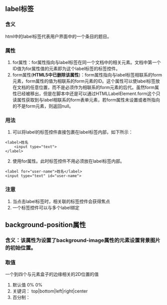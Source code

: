## label标签

### 含义
html中的label标签代表用户界面中的一个条目的题目。

### 属性
1. for属性：for属性指向与label标签在同一个文档中的相关元素。文档中第一个ID值为for属性值的元素即为这个label标签的标签控件。
2. form属性(**HTML5中已删除该属性**)：form属性指向与label标签相联系的form元素，form属性的值为相联系的form元素的ID。这个属性可以使label标签放在文档的任意位置，而不是必须作为相联系的form元素的后代。虽然form属性已经被移出，但是在脚本中还是可以通过HTMLLabelElement.form这个只读属性获取到与label相联系的form表单元素，若form属性未设置或者所指向的不是form元素，则返回null。

### 用法
1. 可以将label的标签控件直接包裹在label标签内部，如下所示：
```
<label>姓名
    <input type="text">
</label>
```
2. 使用for属性。此时标签控件不用必须放在label标签内部。
```
<label for="user-name">姓名</label>
<input type="text" id="user-name">
```
### 注意
1. 当点击label标签时，相关联的标签控件会获得焦点
2. 一个标签控件可以与多个label绑定

## background-position属性
### 含义：该属性为设置了background-image属性的元素设置背景图片的初始位置。

### 取值
一个到四个与元素盒子的边缘相关的2D位置的值
1. 默认值 0% 0%
2. 关键词： top|bottom|left|right|center
3. 百分制：
